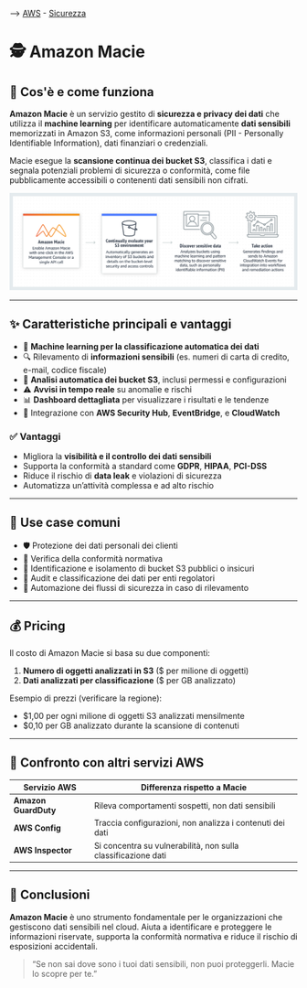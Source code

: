 --> [AWS](/00-Intro/AWS.md)  -  [Sicurezza](/09-Sicurezza-Compliance-Governance/Sicurezza-Compliance-Governance.md)
# 🕵️ Amazon Macie

## 📘 Cos'è e come funziona

**Amazon Macie** è un servizio gestito di **sicurezza e privacy dei dati** che utilizza il **machine learning** per identificare automaticamente **dati sensibili** memorizzati in Amazon S3, come informazioni personali (PII - Personally Identifiable Information), dati finanziari o credenziali.

Macie esegue la **scansione continua dei bucket S3**, classifica i dati e segnala potenziali problemi di sicurezza o conformità, come file pubblicamente accessibili o contenenti dati sensibili non cifrati.

![macie](/09-Sicurezza-Compliance-Governance/img/macie.png)

---

## ✨ Caratteristiche principali e vantaggi

- 🧠 **Machine learning per la classificazione automatica dei dati**
- 🔍 Rilevamento di **informazioni sensibili** (es. numeri di carta di credito, e-mail, codice fiscale)
- 📁 **Analisi automatica dei bucket S3**, inclusi permessi e configurazioni
- ⚠️ **Avvisi in tempo reale** su anomalie e rischi
- 📊 **Dashboard dettagliata** per visualizzare i risultati e le tendenze
- 🔄 Integrazione con **AWS Security Hub**, **EventBridge**, e **CloudWatch**

### ✅ Vantaggi

- Migliora la **visibilità e il controllo dei dati sensibili**
- Supporta la conformità a standard come **GDPR**, **HIPAA**, **PCI-DSS**
- Riduce il rischio di **data leak** e violazioni di sicurezza
- Automatizza un’attività complessa e ad alto rischio

---

## 🚀 Use case comuni

- 🛡️ Protezione dei dati personali dei clienti
- 🔐 Verifica della conformità normativa
- 📂 Identificazione e isolamento di bucket S3 pubblici o insicuri
- 🧾 Audit e classificazione dei dati per enti regolatori
- 🔄 Automazione dei flussi di sicurezza in caso di rilevamento

---

## 💰 Pricing

Il costo di Amazon Macie si basa su due componenti:

1. **Numero di oggetti analizzati in S3** ($ per milione di oggetti)
2. **Dati analizzati per classificazione** ($ per GB analizzato)

Esempio di prezzi (verificare la regione):
- $1,00 per ogni milione di oggetti S3 analizzati mensilmente
- $0,10 per GB analizzato durante la scansione di contenuti


---

## 🔄 Confronto con altri servizi AWS

| Servizio AWS        | Differenza rispetto a Macie                                  |
|---------------------|--------------------------------------------------------------|
| **Amazon GuardDuty**| Rileva comportamenti sospetti, non dati sensibili           |
| **AWS Config**      | Traccia configurazioni, non analizza i contenuti dei dati    |
| **AWS Inspector**   | Si concentra su vulnerabilità, non sulla classificazione dati|

---

## 📌 Conclusioni

**Amazon Macie** è uno strumento fondamentale per le organizzazioni che gestiscono dati sensibili nel cloud. Aiuta a identificare e proteggere le informazioni riservate, supporta la conformità normativa e riduce il rischio di esposizioni accidentali.

> “Se non sai dove sono i tuoi dati sensibili, non puoi proteggerli. Macie lo scopre per te.”

